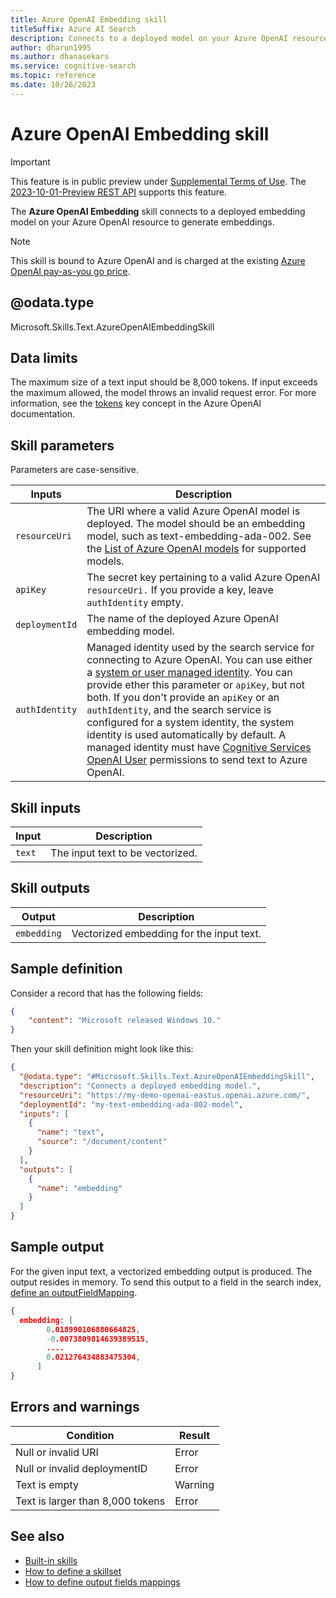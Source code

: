 ```yaml
---
title: Azure OpenAI Embedding skill
titleSuffix: Azure AI Search
description: Connects to a deployed model on your Azure OpenAI resource.
author: dharun1995
ms.author: dhanasekars
ms.service: cognitive-search
ms.topic: reference
ms.date: 10/26/2023
---
```


#	Azure OpenAI Embedding skill

> [!IMPORTANT] 
> This feature is in public preview under [Supplemental Terms of Use](https://azure.microsoft.com/support/legal/preview-supplemental-terms/). The [2023-10-01-Preview REST API](/rest/api/searchservice/2023-10-01-preview/skillsets/create-or-update) supports this feature.

The **Azure OpenAI Embedding** skill connects to a deployed embedding model on your Azure OpenAI resource to generate embeddings.

> [!NOTE]
> This skill is bound to Azure OpenAI and is charged at the existing [Azure OpenAI pay-as-you go price](https://azure.microsoft.com/pricing/details/cognitive-services/openai-service/#pricing).
>

## @odata.type  

Microsoft.Skills.Text.AzureOpenAIEmbeddingSkill

## Data limits

The maximum size of a text input should be 8,000 tokens. If input exceeds the maximum allowed, the model throws an invalid request error. For more information, see the [tokens](/azure/ai-services/openai/overview#tokens) key concept in the Azure OpenAI documentation.

## Skill parameters

Parameters are case-sensitive.

| Inputs | Description |
|---------------------|-------------|
| `resourceUri` | The URI where a valid Azure OpenAI model is deployed. The model should be an embedding model, such as text-embedding-ada-002. See the [List of Azure OpenAI models](/azure/ai-services/openai/concepts/models) for supported models. |
| `apiKey`   |  The secret key pertaining to a valid Azure OpenAI `resourceUri.` If you provide a key, leave `authIdentity` empty. |
| `deploymentId`   | The name of the deployed Azure OpenAI embedding model.|
| `authIdentity`   | Managed identity used by the search service for connecting to Azure OpenAI. You can use either a [system or user managed identity](search-howto-managed-identities-data-sources.md). You can provide ether this parameter or `apiKey`, but not both. If you don't provide an `apiKey` or an `authIdentity`, and the search service is configured for a system identity, the system identity is used automatically by default. A managed identity must have [Cognitive Services OpenAI User](/azure/ai-services/openai/how-to/role-based-access-control#azure-openai-rol) permissions to send text to Azure OpenAI. |

## Skill inputs

| Input	 | Description |
|--------------------|-------------|
| `text` | The input text to be vectorized.|

## Skill outputs

| Output	 | Description |
|--------------------|-------------|
| `embedding` | Vectorized embedding for the input text. |

## Sample definition

Consider a record that has the following fields:

```json
{
    "content": "Microsoft released Windows 10."
}
```

Then your skill definition might look like this:

```json
{
  "@odata.type": "#Microsoft.Skills.Text.AzureOpenAIEmbeddingSkill",
  "description": "Connects a deployed embedding model.",
  "resourceUri": "https://my-demo-openai-eastus.openai.azure.com/",
  "deploymentId": "my-text-embedding-ada-002-model",
  "inputs": [
    {
      "name": "text",
      "source": "/document/content"
    }
  ],
  "outputs": [
    {
      "name": "embedding"
    }
  ]
}
```

## Sample output

For the given input text, a vectorized embedding output is produced. The output resides in memory. To send this output to a field in the search index, [define an outputFieldMapping](cognitive-search-output-field-mapping.md).

```json
{
  embedding: [
        0.018990106880664825,
        -0.0073809814639389515,
        .... 
        0.021276434883475304,
      ]
}
```

## Errors and warnings

| Condition | Result |
|-----------|--------|
| Null or invalid URI | Error |
| Null or invalid deploymentID | Error |
| Text is empty | Warning |
| Text is larger than 8,000 tokens | Error |

## See also

+ [Built-in skills](cognitive-search-predefined-skills.md)
+ [How to define a skillset](cognitive-search-defining-skillset.md)
+ [How to define output fields mappings](cognitive-search-output-field-mapping.md)
